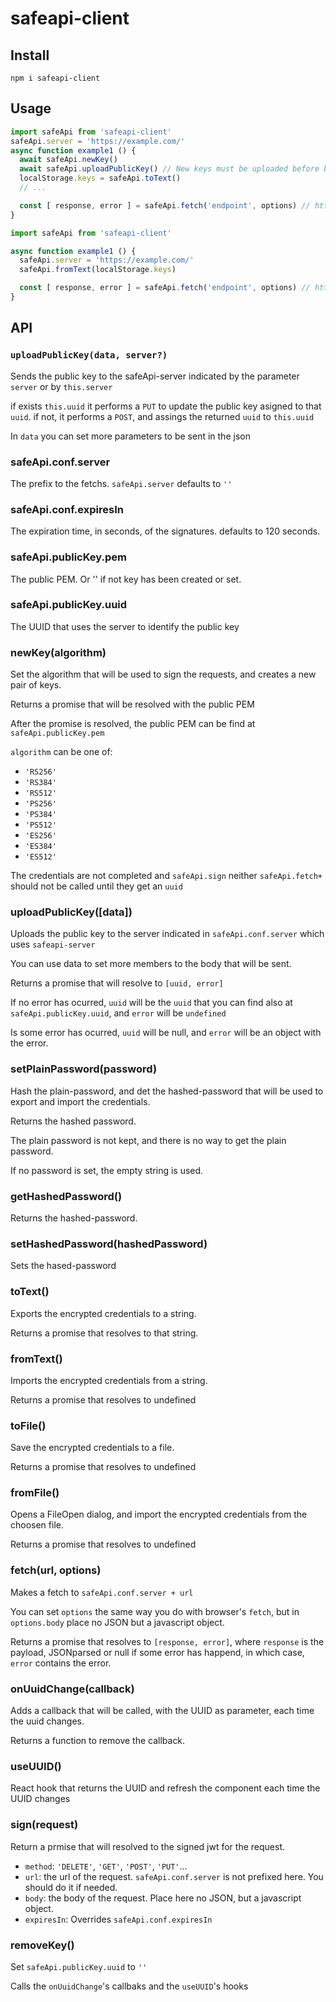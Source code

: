 # safeapi-client

## Install
```
npm i safeapi-client
```

## Usage
```javascript
import safeApi from 'safeapi-client'
safeApi.server = 'https://example.com/'
async function example1 () {
  await safeApi.newKey()
  await safeApi.uploadPublicKey() // New keys must be uploaded before be used
  localStorage.keys = safeApi.toText()
  // ...

  const [ response, error ] = safeApi.fetch('endpoint', options) // https://example.com/endpoint
}
```

```javascript
import safeApi from 'safeapi-client'

async function example1 () {
  safeApi.server = 'https://example.com/'
  safeApi.fromText(localStorage.keys)

  const [ response, error ] = safeApi.fetch('endpoint', options) // https://example.com/endpoint
}
```

## API
### `uploadPublicKey(data, server?)`
Sends the public key to the safeApi-server indicated by the parameter `server` or by `this.server`

if exists `this.uuid` it performs a `PUT` to update the public key asigned to that `uuid`.
if not, it performs a `POST`, and assings the returned `uuid` to `this.uuid`

In `data` you can set more parameters to be sent in the json


### safeApi.conf.server
The prefix to the fetchs.
`safeApi.server` defaults to `''`

### safeApi.conf.expiresIn
The expiration time, in seconds, of the signatures. defaults to 120 seconds.

### safeApi.publicKey.pem
The public PEM. Or '' if not key has been created or set.

### safeApi.publicKey.uuid
The UUID that uses the server to identify the public key

### newKey(algorithm)
Set the algorithm that will be used to sign the requests, and creates a new pair of keys.

Returns a promise that will be resolved with the public PEM

After the promise is resolved, the public PEM can be find at `safeApi.publicKey.pem`

`algorithm` can be one of:

* `'RS256'`
* `'RS384'`
* `'RS512'`
* `'PS256'`
* `'PS384'`
* `'PS512'`
* `'ES256'`
* `'ES384'`
* `'ES512'`

The credentials are not completed and `safeApi.sign` neither `safeApi.fetch+` should not be called until they get an `uuid`

### uploadPublicKey([data])
Uploads the public key to the server indicated in `safeApi.conf.server` which uses `safeapi-server`

You can use data to set more members to the body that will be sent.

Returns a promise that will resolve to `[uuid, error]`

If no error has ocurred, `uuid` will be the `uuid` that you can find also at `safeApi.publicKey.uuid`, and `error` will be `undefined`

Is some error has ocurred, `uuid` will be null, and `error` will be an object with the error.

### setPlainPassword(password)
Hash the plain-password, and det the hashed-password that will be used to export and import the credentials.

Returns the hashed password.

The plain password is not kept, and there is no way to get the plain password.

If no password is set, the empty string is used.

### getHashedPassword()
Returns the hashed-password.

### setHashedPassword(hashedPassword)
Sets the hased-password

### toText()
Exports the encrypted credentials to a string.

Returns a promise that resolves to that string.

### fromText()
Imports the encrypted credentials from a string.

Returns a promise that resolves to undefined

### toFile()
Save the encrypted credentials to a file.

Returns a promise that resolves to undefined

### fromFile()
Opens a FileOpen dialog, and import the encrypted credentials from the choosen file.

Returns a promise that resolves to undefined

### fetch(url, options)
Makes a fetch to `safeApi.conf.server + url`

You can set `options` the same way you do with browser's `fetch`, but in `options.body` place no JSON but a javascript object.

Returns a promise that resolves to `[response, error]`, where `response` is the payload, JSONparsed or null if some error has happend, in which case, `error` contains the error.

### onUuidChange(callback)
Adds a callback that will be called, with the UUID as parameter, each time the uuid changes.

Returns a function to remove the callback.

### useUUID()
React hook that returns the UUID and refresh the component each time the UUID changes

### sign(request)

Return a prmise that will resolved to the signed jwt for the request.

* `method`: `'DELETE'`, `'GET'`, `'POST'`, `'PUT'`...
* `url`: the url of the request. `safeApi.conf.server` is not prefixed here. You should do it if needed.
* `body`: the body of the request. Place here no JSON, but a javascript object.
* `expiresIn`: Overrides `safeApi.conf.expiresIn`

### removeKey()
Set `safeApi.publicKey.uuid` to `''`

Calls the `onUuidChange`'s callbaks and the `useUUID`'s hooks
